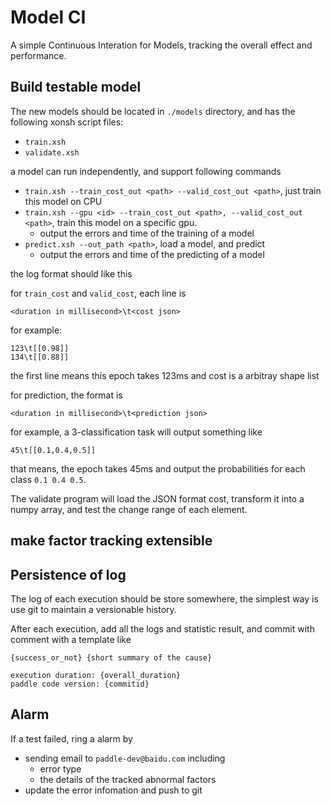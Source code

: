 # Model CI

A simple Continuous Interation for Models, tracking the overall effect and performance.

## Build testable model
The new models should be located in `./models` directory, and has the following xonsh script files:

- `train.xsh`
- `validate.xsh`

a model can run independently, and support following commands

- `train.xsh --train_cost_out <path> --valid_cost_out <path>`, just train this model on CPU
- `train.xsh --gpu <id> --train_cost_out <path>, --valid_cost_out <path>`, train this model on a specific gpu.
  - output the errors and time of the training of a model
- `predict.xsh --out_path <path>`, load a model, and predict
  - output the errors and time of the predicting of a model

the log format should like this

for `train_cost` and `valid_cost`, each line is

```
<duration in millisecond>\t<cost json>
```

for example:

```
123\t[[0.98]]
134\t[[0.88]]
```
the first line means this epoch takes 123ms and cost is a arbitray shape list

for prediction, the format is

```
<duration in millisecond>\t<prediction json>
```

for example, a 3-classification task will output something like

```
45\t[[0.1,0.4,0.5]]
```
that means, the epoch takes 45ms and output the probabilities for each class `0.1 0.4 0.5`.

The validate program will load the JSON format cost, transform it into a numpy array, and 
test the change range of each element.

## make factor tracking extensible

## Persistence of log
The log of each execution should be store somewhere, 
the simplest way is use git to maintain a versionable history.

After each execution, add all the logs and statistic result, and commit with comment with a 
template like

```
{success_or_not} {short summary of the cause}

execution duration: {overall_duration}
paddle code version: {commitid}
```

## Alarm

If a test failed, ring a alarm by 

- sending email to `paddle-dev@baidu.com` including
  - error type
  - the details of the tracked abnormal factors
- update the error infomation and push to git
